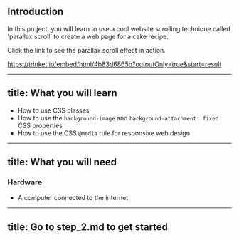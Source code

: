 ## Introduction

In this project, you will learn to use a cool website scrolling technique called 'parallax scroll' to create a web page for a cake recipe.

Click the link to see the parallax scroll effect in action.

https://trinket.io/embed/html/4b83d6865b?outputOnly=true&start=result

---
title: What you will learn
---

+ How to use CSS classes
+ How to use the `background-image` and `background-attachment: fixed` CSS properties
+ How to use the CSS `@media` rule for responsive web design

---
title: What you will need
---

### Hardware
+ A computer connected to the internet


---
title: Go to step_2.md to get started
---
